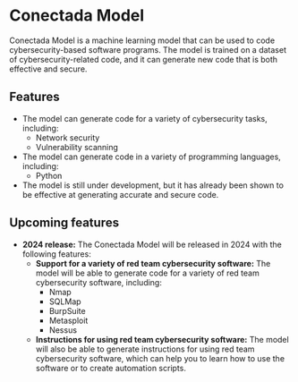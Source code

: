 # Conectada Model

Conectada Model is a machine learning model that can be used to code cybersecurity-based software programs. The model is trained on a dataset of cybersecurity-related code, and it can generate new code that is both effective and secure.

## Features

* The model can generate code for a variety of cybersecurity tasks, including:
    * Network security
    * Vulnerability scanning
* The model can generate code in a variety of programming languages, including:
    * Python
* The model is still under development, but it has already been shown to be effective at generating accurate and secure code.

## Upcoming features

* **2024 release:** The Conectada Model will be released in 2024 with the following features:
    * **Support for a variety of red team cybersecurity software:** The model will be able to generate code for a variety of red team cybersecurity software, including:
        * Nmap
        * SQLMap
        * BurpSuite
        * Metasploit
        * Nessus
    * **Instructions for using red team cybersecurity software:** The model will also be able to generate instructions for using red team cybersecurity software, which can help you to learn how to use the software or to create automation scripts.
